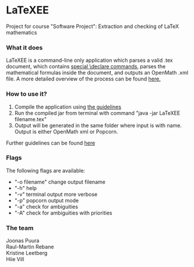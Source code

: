 # LaTeXEE
Project for course "Software Project": Extraction and checking of LaTeX mathematics

### What it does  

LaTeXEE is a command-line only application which parses a valid .tex document, which contains [special \declare commands](https://github.com/Abercus/LaTeXEE/wiki/Declaration-language), parses the mathematical formulas inside the document, and outputs an OpenMath .xml file. A more detailed overview of the process can be found [here.](https://github.com/Abercus/LaTeXEE/wiki/Parsing-process-specification)

### How to use it?

1. Compile the application using [the guidelines](https://github.com/Abercus/LaTeXEE/wiki/Building-project)
2. Run the compiled jar from terminal with command "java -jar LaTeXEE filename.tex"
3. Output will be generated in the same folder where input is with name. Output is either OpenMath xml or Popcorn.

Further guidelines can be found [here](https://github.com/Abercus/LaTeXEE/wiki/Jar-Readme)


### Flags

The following flags are available:

* "-o filename" change output filename
* "-h" help
* "-v" terminal output more verbose
* "-p" popcorn output mode
* "-a" check for ambiguities
* "-A" check for ambiguities with priorities


### The team  

Joonas Puura  
Raul-Martin Rebane  
Kristine Leetberg  
Hiie Vill  
